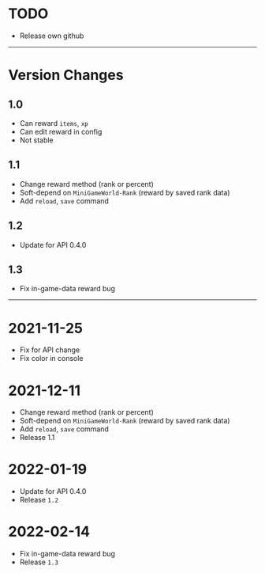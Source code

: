# TODO
- Release own github

---

# Version Changes
## 1.0
- Can reward `items`, `xp`
- Can edit reward in config
- Not stable

## 1.1
- Change reward method (rank or percent)
- Soft-depend on `MiniGameWorld-Rank` (reward by saved rank data)
- Add `reload`, `save` command

## 1.2
- Update for API 0.4.0

## 1.3
- Fix in-game-data reward bug

---

# 2021-11-25
- Fix for API change
- Fix color in console

# 2021-12-11
- Change reward method (rank or percent)
- Soft-depend on `MiniGameWorld-Rank` (reward by saved rank data)
- Add `reload`, `save` command
- Release 1.1

# 2022-01-19
- Update for API 0.4.0
- Release `1.2`

# 2022-02-14
- Fix in-game-data reward bug
- Release `1.3`